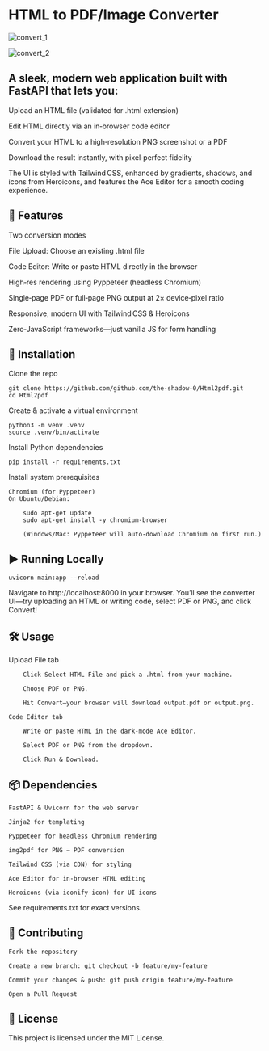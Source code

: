 # HTML to PDF/Image Converter

![convert_1](https://github.com/user-attachments/assets/6897e3d3-d413-4930-8895-87caa7af5b9a)

![convert_2](https://github.com/user-attachments/assets/5581496e-8e5f-41ed-b334-3bec611d5575)

## A sleek, modern web application built with FastAPI that lets you:

   Upload an HTML file (validated for .html extension)

   Edit HTML directly via an in‑browser code editor

   Convert your HTML to a high‑resolution PNG screenshot or a PDF

   Download the result instantly, with pixel‑perfect fidelity

The UI is styled with Tailwind CSS, enhanced by gradients, shadows, and icons from Heroicons, and features the Ace Editor for a smooth coding experience. 

## 🚀 Features

   Two conversion modes

   File Upload: Choose an existing .html file

   Code Editor: Write or paste HTML directly in the browser

   High‑res rendering using Pyppeteer (headless Chromium)

   Single‑page PDF or full‑page PNG output at 2× device‑pixel ratio

   Responsive, modern UI with Tailwind CSS & Heroicons

   Zero‑JavaScript frameworks—just vanilla JS for form handling

## 🔧 Installation

  Clone the repo

    git clone https://github.com/github.com/the-shadow-0/Html2pdf.git
    cd Html2pdf

  Create & activate a virtual environment

    python3 -m venv .venv
    source .venv/bin/activate

  Install Python dependencies

    pip install -r requirements.txt

  Install system prerequisites

    Chromium (for Pyppeteer)
    On Ubuntu/Debian:

        sudo apt-get update
        sudo apt-get install -y chromium-browser

        (Windows/Mac: Pyppeteer will auto‑download Chromium on first run.)

## ▶️ Running Locally

    uvicorn main:app --reload

Navigate to http://localhost:8000 in your browser. You’ll see the converter UI—try uploading an HTML or writing code, select PDF or PNG, and click Convert!
## 🛠️ Usage

  Upload File tab

        Click Select HTML File and pick a .html from your machine.

        Choose PDF or PNG.

        Hit Convert—your browser will download output.pdf or output.png.

    Code Editor tab

        Write or paste HTML in the dark‑mode Ace Editor.

        Select PDF or PNG from the dropdown.

        Click Run & Download.

## 📦 Dependencies

    FastAPI & Uvicorn for the web server

    Jinja2 for templating

    Pyppeteer for headless Chromium rendering

    img2pdf for PNG → PDF conversion

    Tailwind CSS (via CDN) for styling

    Ace Editor for in‑browser HTML editing

    Heroicons (via iconify-icon) for UI icons

See requirements.txt for exact versions.

## 🙌 Contributing

    Fork the repository

    Create a new branch: git checkout -b feature/my-feature

    Commit your changes & push: git push origin feature/my-feature

    Open a Pull Request

## 📝 License

This project is licensed under the MIT License.
